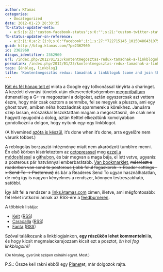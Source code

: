```yaml
---
author: KTamas
categories:
  - Uncategorized
date: 2012-01-23 20:30:35
fb-status-updater-meta:
  - a:5:{s:22:"custom-facebook-status";s:0:"";s:21:"custom-twitter-status";s:0:"";s:7:"fb-push";s:1:"1";s:7:"tw-push";s:1:"1";s:4:"push";s:1:"1";}
fb-status-updater-sn-reference:
  - a:2:{i:0;a:2:{i:0;s:8:"facebook";i:1;s:27:"722715145_10150486431075146";}i:1;a:2:{i:0;s:7:"twitter";i:1;s:18:"161531299104948225";}}
guid: http://blog.ktamas.com/?p=2362960
id: 2362960
disqus_identifier: 2362960
url: /index.php/2012/01/23/kontentmegosztas-redux-tamadnak-a-linkblogok-come-and-join-the-revolution/
permalink: /index.php/2012/01/23/kontentmegosztas-redux-tamadnak-a-linkblogok-come-and-join-the-revolution/
tags: [énblog, linkblog]
title: 'Kontentmegosztás redux: támadnak a linkblogok (come and join the revolution)'
---
```


[Két és fél hónap telt el](http://blog.ktamas.com/index.php/2011/11/01/nem-oszthatom-meg-senkivel-megosztom-hat-mindenkivel-1031-never-forget/) mióta a Google egy tollvonással kinyírta a sharinget. A kezdeti elvonási tünetek után elkeseredettségemben [megpróbáltam](http://blog.ktamas.com/index.php/2011/11/04/kontentmegosztas/) átmenetileg a G+-ra megosztani a dolgokat, aztán egyszercsak azt vettem észre, hogy már csak osztom a semmibe, fel se megyek a pluszra, ami egy ghost town, amiben néha hozzáadnak spammerek a köreikhez. Januárra szép lassan, erőszakkal leszoktattam magam a megosztásról, de csak nem hagyott nyugodni a dolog, aztán Kelttel elkezdtünk komolyabban gondolkozni a dolgon, hogy nyitunk egy-egy linkblogot.

(A hivemined [azóta is készül](http://hiveminedblog.tumblr.com/post/15419153345/update), it&#8217;s done when it&#8217;s done, arra egyelőre nem várunk többet.)

A reblogolás borzasztó intézménye miatt nem akaródzott tumblrre menni. Én első körben kisérleteztem az [octopresssel](http://octopress.org) meg [ezzel a módosítással](http://philippkueng.ch/a-link-blog-with-octopress.html) a [githubon](http://octopress.org/docs/deploying/github/), és bár megvan a maga bája, el lett vetve, ugyanis: a posterous pár hatvánnyal emberbarátabb. [Van bookmarklet](http://posterous.com/help/bookmarklet), <del>másrészt a readerben van send to posterous (jobb felul fogaskerek -> Reader settings -> Send To -> Posterous)</del> és bár a Readeres Send To ugyan használhatatlan, de még így is nagyon kényelmes a rendszer, könnyen testreszabható, satöbbi.

Így állt fel a rendszer a [links.ktamas.com](http://links.ktamas.com/) címen, illetve, ami mégfontosabb: fel lehet iratkozni annak az RSS-ére a [feedburneren](http://feeds.feedburner.com/KtamasLinkblog).

A többiek listája:

  * [Kelt](http://link.worldshots.hu) ([RSS](http://feeds.feedburner.com/wslinkblog))
  * [Caracalla](http://caracallashare.tumblr.com/) ([RSS](http://caracallashare.tumblr.com/rss))
  * [Fanta](http://nordurljos.com/) ([RSS](http://nordurljos.com/rss))

Szóval találkozunk a linkblogjainkon, **egy részükön lehet kommentelni is**, és hogy kicsit megmalackarajozzam kicsit ezt a posztot, _ön hol fog linkblogolni?_

<small>(De tényleg, gyerünk szépen csinálni egyet. Most.)</small>

P.S.: Össze kell rakni ebből egy [Planet](http://www.planetplanet.org/)et, már dolgozok rajta.
